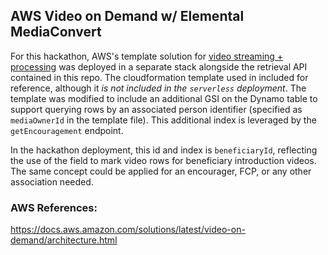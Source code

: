 ## AWS Video on Demand w/ Elemental MediaConvert

For this hackathon, AWS's template solution for [video streaming + processing](https://docs.aws.amazon.com/solutions/latest/video-on-demand/template.html) was deployed in a separate stack alongside the retrieval API contained in this repo.
The cloudformation template used in included for reference, although it *is not included in the `serverless` deployment*.  The template was modified to include an additional GSI on the Dynamo table to support querying rows by an associated person identifier (specified as `mediaOwnerId` in the template file). This additional index is leveraged by the `getEncouragement` endpoint.

In the hackathon deployment, this id and index is `beneficiaryId`, reflecting the use of the field to mark video rows for beneficiary introduction videos. The same concept could be applied for an encourager, FCP, or any other association needed.

### AWS References:
https://docs.aws.amazon.com/solutions/latest/video-on-demand/architecture.html
